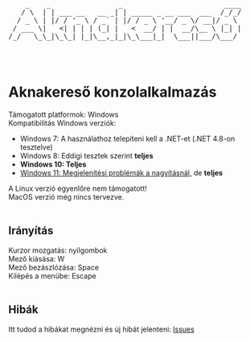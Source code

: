 
<html>
<body>
  <pre>
    _    _                _                        ____ 
   / \  | | ___ __   __ _| | _____ _ __ ___  ___  /_/_/
  / _ \ | |/ / '_ \ / _` | |/ / _ \ '__/ _ \/ __|/ _ \ 
 / ___ \|   <| | | | (_| |   <  __/ | |  __/\__ \ |_| |
/_/   \_\_|\_\_| |_|\__,_|_|\_\___|_|  \___||___/\___/ 
  </pre>
  <br>
  <b><h1>Aknakereső konzolalkalmazás</h1></b>
  Támogatott platformok: Windows<br>
  Kompatibilitás Windows verziók:
 <ul>
    <li>Windows 7: A használathoz telepíteni kell a .NET-et (.NET 4.8-on tesztelve)</li>
    <li>Windows 8: Eddigi tesztek szerint <b>teljes</b></li>
    <li><strong>Windows 10: Teljes</strong></li>
    <li><a href="https://github.com/vgeri108/minesweeper/issues/4">Windows 11: Megjelenítési problémák a nagyításnál,</a> de <b>teljes</b></li>
  </ul>
  A Linux verzió egyenlőre nem támogatott!<br>
  MacOS verzió még nincs tervezve.<br>
  <br>
  <b><h2>Irányítás</h2></b>
  Kurzor mozgatás: nyílgombok<br>
  Mező kiásása: W<br>
  Mező bezászlózása: Space<br>
  Kilépés a menübe: Escape<br>
  <br>
  <b><h2>Hibák</h2></b>
  Itt tudod a hibákat megnézni és új hibát jelenteni: <a href = https://github.com/vgeri108/minesweeper/issues>Issues</a>
</body>
</html>
